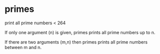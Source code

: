 # primes
print all prime numbers < 264

If only one argument (n) is given, primes prints all prime numbers up to n.

If there are two arguments (m,n) then primes prints all prime numbers between m and n.
